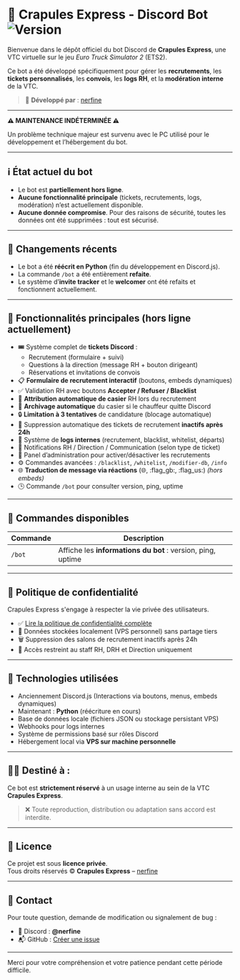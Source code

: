 # 🚚 Crapules Express - Discord Bot ![Version](https://img.shields.io/badge/version-1.4.7-blue.svg)

Bienvenue dans le dépôt officiel du bot Discord de **Crapules Express**, une VTC virtuelle sur le jeu *Euro Truck Simulator 2* (ETS2).

Ce bot a été développé spécifiquement pour gérer les **recrutements**, les **tickets personnalisés**, les **convois**, les **logs RH**, et la **modération interne** de la VTC.

> 🔧 **Développé par** : [nerfine](https://github.com/nerfine)

---

**⚠️ MAINTENANCE INDÉTERMINÉE ⚠️**

Un problème technique majeur est survenu avec le PC utilisé pour le développement et l’hébergement du bot.

---

## ℹ️ État actuel du bot

* Le bot est **partiellement hors ligne**.  
* **Aucune fonctionnalité principale** (tickets, recrutements, logs, modération) n’est actuellement disponible.  
* **Aucune donnée compromise**. Pour des raisons de sécurité, toutes les données ont été supprimées : tout est sécurisé.

---

## 🔄 Changements récents

* Le bot a été **réécrit en Python** (fin du développement en Discord.js).  
* La commande `/bot` a été entièrement **refaite**.  
* Le système d’**invite tracker** et le **welcomer** ont été refaits et fonctionnent actuellement.

---

## 📌 Fonctionnalités principales (hors ligne actuellement)

- 🎟️ Système complet de **tickets Discord** :  
  - Recrutement (formulaire + suivi)  
  - Questions à la direction (message RH + bouton dirigeant)  
  - Réservations et invitations de convois  
- 📋 **Formulaire de recrutement interactif** (boutons, embeds dynamiques)  
- ✅ Validation RH avec boutons **Accepter / Refuser / Blacklist**  
- 🔁 **Attribution automatique de casier** RH lors du recrutement  
- 📁 **Archivage automatique** du casier si le chauffeur quitte Discord  
- 🔒 **Limitation à 3 tentatives** de candidature (blocage automatique)  
- 🛑 Suppression automatique des tickets de recrutement **inactifs après 24h**  
- 🧠 Système de **logs internes** (recrutement, blacklist, whitelist, départs)  
- 🔔 Notifications RH / Direction / Communication (selon type de ticket)  
- 🧾 Panel d’administration pour activer/désactiver les recrutements  
- ⚙️ Commandes avancées : `/blacklist`, `/whitelist`, `/modifier-db`, `/info`  
- 🌐 **Traduction de message via réactions** (:globe_with_meridians:, :flag_gb:, :flag_us:) *(hors embeds)*  
- 🕒 Commande `/bot` pour consulter version, ping, uptime  

---

## 💬 Commandes disponibles

| Commande | Description |
|---------|-------------|
| `/bot`  | Affiche les **informations du bot** : version, ping, uptime |

---

## 🔐 Politique de confidentialité

Crapules Express s'engage à respecter la vie privée des utilisateurs.

- ✅ [Lire la politique de confidentialité complète](https://github.com/Nerfine/crapules-express/blob/main/privacy.md)  
- 📁 Données stockées localement (VPS personnel) sans partage tiers  
- 🗑️ Suppression des salons de recrutement inactifs après 24h  
- 🔐 Accès restreint au staff RH, DRH et Direction uniquement  

---

## 🧱 Technologies utilisées

- Anciennement Discord.js (Interactions via boutons, menus, embeds dynamiques)  
- Maintenant : **Python** (réécriture en cours)  
- Base de données locale (fichiers JSON ou stockage persistant VPS)  
- Webhooks pour logs internes  
- Système de permissions basé sur rôles Discord  
- Hébergement local via **VPS sur machine personnelle**  

---

## 🧑‍💼 Destiné à :

Ce bot est **strictement réservé** à un usage interne au sein de la VTC **Crapules Express**.

> ❌ Toute reproduction, distribution ou adaptation sans accord est interdite.

---

## 📄 Licence

Ce projet est sous **licence privée**.  
Tous droits réservés © **Crapules Express** – [nerfine](https://github.com/nerfine)

---

## 🤝 Contact

Pour toute question, demande de modification ou signalement de bug :

- 💬 Discord : **@nerfine**  
- 📬 GitHub : [Créer une issue](https://github.com/Nerfine/crapules-express/issues)  

---

Merci pour votre compréhension et votre patience pendant cette période difficile.
